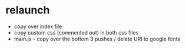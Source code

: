 # relaunch

- copy over index file
- copy custom css (commented out) in both css files
- main.js - copy over the bottom 3 pushes / delete URl to google fonts
